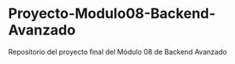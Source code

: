 # Proyecto-Modulo08-Backend-Avanzado
Repositorio del proyecto final del Módulo 08 de Backend Avanzado
